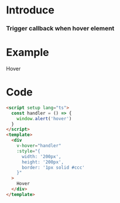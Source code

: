 # Introduce

### Trigger callback when hover element

# Example

<script setup>
const handler = () => {
  window.alert('hover')
}
</script>

<div
  v-hover="handler"
  :style="{
    width: '200px',
    height: '200px',
    border: '1px solid #ccc'
  }"
>
  Hover
</div>

# Code

```html
<script setup lang="ts">
  const handler = () => {
    window.alert('hover')
  }
</script>
<template>
  <div
    v-hover="handler"
    :style="{
      width: '200px',
      height: '200px',
      border: '1px solid #ccc'
    }"
  >
    Hover
  </div>
</template>
```
